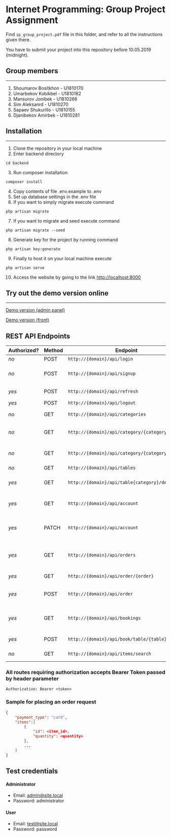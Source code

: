 # Internet Programming: Group Project Assignment

Find `ip_group_project.pdf` file in this folder, and refer to all the instructions given there.

You have to submit your project into this repository before 10.05.2019 (midnight).

## Group members

---

1. Shoumarov Bositkhon - U1810170
2. Umarbekov Kobikbel - U1810182
3. Mansurov Jonibek - U1810266
4. Sim Aleksanrd - U1810270
5. Sapaev Shukurillo - U1810155
6. Djanibekov Amirbek - U1810281

## Installation

---

1. Clone the repository in your local machine
2. Enter backend directory

```
cd backend
```

3. Run composer installation

```
composer install
```

4. Copy contents of file .env.example to .env
5. Set up database settings in the .env file
6. If you want to simply migrate execute command

```
php artisan migrate
```

7. If you want to migrate and seed execute command

```
php artisan migrate --seed
```

8. Generate key for the project by running command

```
php artisan key:generate
```

9. Finally to host it on your local machine execute

```
php artisan serve
```

10. Access the website by going to the link <http://localhost:8000>

## Try out the demo version online

---

[Demo version (admin panel)](http://161.35.29.230)

[Demo version (front)](http://161.35.29.230:5000)

## REST API Endpoints

| Authorized? | Method | Endpoint                                        | Arguments                                                                               | Description                             |
| ----------- | ------ | ----------------------------------------------- | --------------------------------------------------------------------------------------- | --------------------------------------- |
| _no_        | POST   | `http://{domain}/api/login`                     | **email, password**                                                                     | Login                                   |
| _no_        | POST   | `http://{domain}/api/signup`                    | **name, email, password, password_confirmation, firstname, lastname**,                  | Signup                                  |
| _yes_       | POST   | `http://{domain}/api/refresh`                   |                                                                                         | Refresh token                           |
| _yes_       | POST   | `http://{domain}/api/logout`                    |                                                                                         | Logout                                  |
| _no_        | GET    | `http://{domain}/api/categories`                |                                                                                         | List all categories                     |
| _no_        | GET    | `http://{domain}/api/category/{category}`       |                                                                                         | Show category by ID                     |
| _no_        | GET    | `http://{domain}/api/category/{category}/items` |                                                                                         | Show items by category ID               |
| _no_        | GET    | `http://{domain}/api/tables`                    |                                                                                         | List all tables                         |
| _yes_       | GET    | `http://{domain}/api/table{category}/details`   |                                                                                         | Show bookings of table by ID            |
| _yes_       | GET    | `http://{domain}/api/account`                   |                                                                                         | Show account details                    |
| _yes_       | PATCH  | `http://{domain}/api/account`                   | **name, email, password, firstname, lastname, phone, country, city, postcode, address** | Update account details                  |
| _yes_       | GET    | `http://{domain}/api/orders`                    |                                                                                         | Show orders of an authenticated user    |
| _yes_       | GET    | `http://{domain}/api/order/{order}`             |                                                                                         | Show order details                      |
| _yes_       | POST   | `http://{domain}/api/order`                     | **payment_type (enum: cash, card), items (array)**                                      | Place an order                          |
| _yes_       | GET    | `http://{domain}/api/bookings`                  |                                                                                         | Lost all bookings by authenticated user |
| _yes_       | POST   | `http://{domain}/api/book/table/{table}`        |                                                                                         | Book a table by ID                      |
| _no_        | GET    | `http://{domain}/api/items/search`              | **title**                                                                               | Seach items by title                    |

### All routes requiring authorization accepts Bearer Token passed by header parameter

```
Authorization: Bearer <token>
```

### Sample for placing an order request

```json
{
    "payment_type": "card",
    "items":[
        {
            "id": <item_id>,
            "quantity": <quantity>
        },
        ...
    ]
}
```

## Test credentials

#### Administrator

- Email: admin@site.local
- Password: administrator

#### User

- Email: test@site.local
- Password: password
